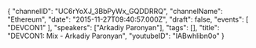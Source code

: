 {
    "channelID": "UC6rYoXJ_3BbPyWx_GQDDRRQ",
    "channelName": "Ethereum",
    "date": "2015-11-27T09:40:57.000Z",
    "draft": false,
    "events": [
        "DEVCON1"
    ],
    "speakers": ["Arkadiy Paronyan"],
    "tags": [],
    "title": "DEVCON1: Mix - Arkadiy Paronyan",
    "youtubeID": "IABwhlibn0o"
}
